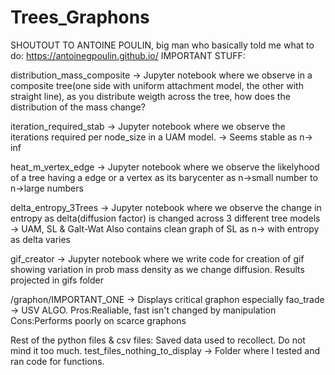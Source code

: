 # Trees_Graphons
SHOUTOUT TO ANTOINE POULIN, big man who basically told me what to do: https://antoinegpoulin.github.io/
IMPORTANT STUFF:

distribution_mass_composite -> Jupyter notebook where we observe in a composite tree(one side with uniform attachment model, the other with straight line), as you distribute weigth 
 across the tree, how does the distribution of the mass change? 

iteration_required_stab -> Jupyter notebook where we observe the iterations required per node_size in a UAM model. -> Seems stable as n-> inf

heat_m_vertex_edge -> Jupyter notebook where we observe the likelyhood of a tree having a edge or a vertex as its barycenter as n->small number to n->large numbers

delta_entropy_3Trees -> Jupyter notebook where we observe the change in entropy as delta(diffusion factor) is changed across 3 different tree models -> UAM, SL & Galt-Wat
Also contains clean graph of SL as n-> with entropy as delta varies


gif_creator -> Jupyter notebook where we write code for creation of gif showing variation in prob mass density as we change diffusion. Results projected in gifs folder

/graphon/IMPORTANT_ONE -> Displays critical graphon especially fao_trade -> USV ALGO. Pros:Realiable, fast isn't changed by manipulation
Cons:Performs poorly on scarce graphons




Rest of the python files & csv files: Saved data used to recollect. Do not mind it too much.
test_files_nothing_to_display -> Folder where I tested and ran code for functions.

